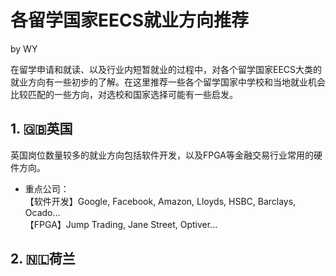 # 各留学国家EECS就业方向推荐
by WY

在留学申请和就读、以及行业内短暂就业的过程中，对各个留学国家EECS大类的就业方向有一些初步的了解。在这里推荐一些各个留学国家中学校和当地就业机会比较匹配的一些方向，对选校和国家选择可能有一些启发。  
## 1. 🇬🇧英国
英国岗位数量较多的就业方向包括软件开发，以及FPGA等金融交易行业常用的硬件方向。  
* 重点公司：  
【软件开发】Google, Facebook, Amazon, Lloyds, HSBC, Barclays, Ocado...  
【FPGA】Jump Trading, Jane Street, Optiver...  

## 2. 🇳🇱荷兰
